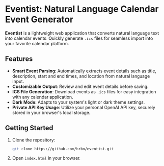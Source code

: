 # Eventist: Natural Language Calendar Event Generator

**Eventist** is a lightweight web application that converts natural language text into calendar events. Quickly generate `.ics` files for seamless import into your favorite calendar platform.

## Features

- **Smart Event Parsing**: Automatically extracts event details such as title, description, start and end times, and location from natural language input.  
- **Customizable Output**: Review and edit event details before saving.  
- **ICS File Generation**: Download events as `.ics` files for easy integration with any calendar application.  
- **Dark Mode**: Adapts to your system's light or dark theme settings.  
- **Private API Key Usage**: Utilize your personal OpenAI API key, securely stored in your browser's local storage.  

## Getting Started

1. Clone the repository:
   ```bash
   git clone https://github.com/hrbn/eventist.git
   ```
2. Open `index.html` in your browser.
